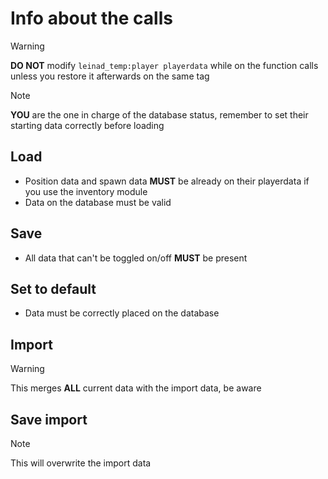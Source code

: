 # Info about the calls

> [!WARNING]
> **DO NOT** modify `leinad_temp:player playerdata` 
> while on the function calls unless you restore it afterwards on the same tag

> [!NOTE]
> **YOU** are the one in charge of the database status,
> remember to set their starting data correctly before loading

## Load
- Position data and spawn data **MUST** be already on their playerdata if you use the inventory module
- Data on the database must be valid
## Save
- All data that can't be toggled on/off **MUST** be present
## Set to default
- Data must be correctly placed on the database 
## Import
> [!WARNING]
> This merges **ALL** current data with the import data, be aware
## Save import
> [!NOTE]
> This will overwrite the import data